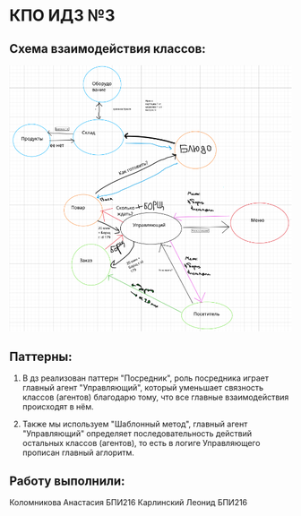 # КПО ИДЗ №3

## Схема взаимодействия классов:

![image](https://github.com/PostRed/IHW3/blob/main/Снимок%20экрана%202023-03-25%20в%2016.05.22.png)

## Паттерны:

1. В дз реализован паттерн "Посредник", роль посредника играет главный агент "Управляющий", который уменьшает связность классов (агентов) благодарю тому, что все главные взаимодействия происходят в нём.

2. Также мы используем "Шаблонный метод", главный агент "Управляющий" определяет последовательность действий остальных классов (агентов), то есть в логиге Управляющего прописан главный аглоритм.

## Работу выполнили:
Коломникова Анастасия БПИ216
Карлинский Леонид БПИ216
